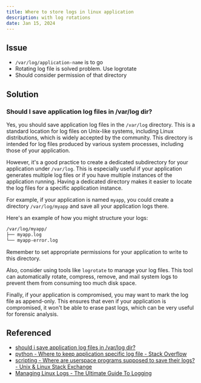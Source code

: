 ```yaml
---
title: Where to store logs in linux application
description: with log rotations
date: Jan 15, 2024
---
```


## Issue
- `/var/log/application-name` is to go
- Rotating log file is solved problem. Use logrotate
- Should consider permission of that directory

## Solution

### Should I save application log files in /var/log dir? 

Yes, you should save application log files in the `/var/log` directory. This is a standard location for log files on Unix-like systems, including Linux distributions, which is widely accepted by the community. This directory is intended for log files produced by various system processes, including those of your application.

However, it's a good practice to create a dedicated subdirectory for your application under `/var/log`. This is especially useful if your application generates multiple log files or if you have multiple instances of the application running. Having a dedicated directory makes it easier to locate the log files for a specific application instance.

For example, if your application is named `myapp`, you could create a directory `/var/log/myapp` and save all your application logs there.

Here's an example of how you might structure your logs:

```bash
/var/log/myapp/
├── myapp.log
└── myapp-error.log
```

Remember to set appropriate permissions for your application to write to this directory.

Also, consider using tools like `logrotate` to manage your log files. This tool can automatically rotate, compress, remove, and mail system logs to prevent them from consuming too much disk space.

Finally, if your application is compromised, you may want to mark the log file as append-only. This ensures that even if your application is compromised, it won't be able to erase past logs, which can be very useful for forensic analysis.

## Referenced
- [should i save application log files in /var/log dir?](https://www.phind.com/search?cache=w6bnwpavdptp22mkkq8ypi6n)
- [python - Where to keep application specific log file - Stack Overflow](https://stackoverflow.com/questions/30024243/where-to-keep-application-specific-log-file)
- [scripting - Where are userspace programs supposed to save their logs? - Unix & Linux Stack Exchange](https://unix.stackexchange.com/questions/65389/where-are-userspace-programs-supposed-to-save-their-logs)
- [Managing Linux Logs - The Ultimate Guide To Logging](https://www.loggly.com/ultimate-guide/managing-linux-logs/)
